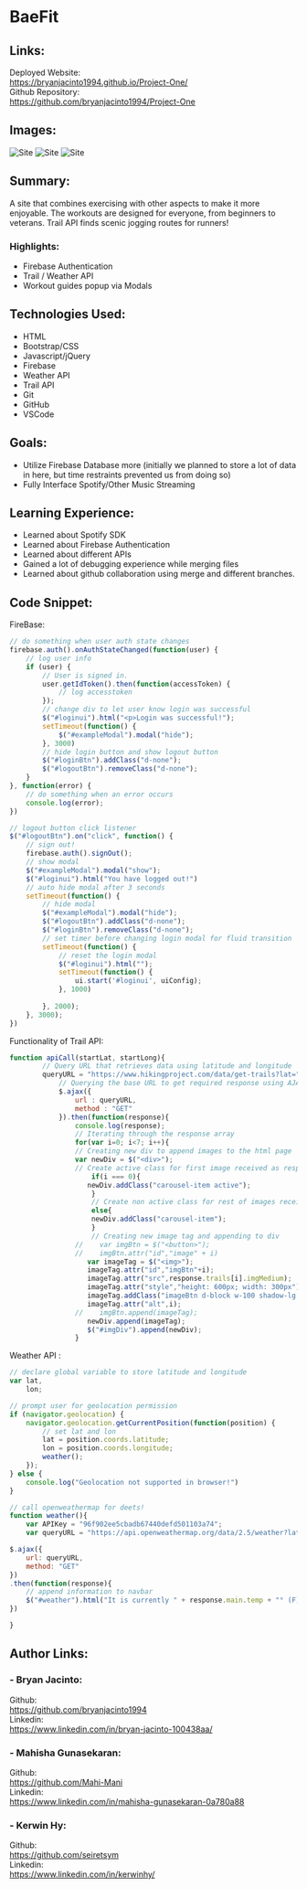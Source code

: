 # BaeFit

## Links:
Deployed Website: <br> https://bryanjacinto1994.github.io/Project-One/
<br>
Github Repository: <br> https://github.com/bryanjacinto1994/Project-One
## Images:

![Site](assets/images/BaeFitHome.png)
![Site](assets/images/BaeFitWorkout.png)
![Site](assets/images/BaeFitTrails.png)


## Summary:
A site that combines exercising with other aspects to make it more enjoyable. The workouts are designed for everyone, from beginners to veterans. Trail API finds scenic jogging routes for runners!

### **Highlights:**
- Firebase Authentication
- Trail / Weather API
- Workout guides popup via Modals



## Technologies Used:
- HTML
- Bootstrap/CSS
- Javascript/jQuery
- Firebase
- Weather API
- Trail API
- Git
- GitHub
- VSCode

## Goals:
- Utilize Firebase Database more (initially we planned to store a lot of data in here, but time restraints prevented us from doing so)
- Fully Interface Spotify/Other Music Streaming

## Learning Experience:
- Learned about Spotify SDK
- Learned about Firebase Authentication
- Learned about different APIs
- Gained a lot of debugging experience while merging files
- Learned about github collaboration using merge and different branches.


## Code Snippet:

FireBase:
```javascript
// do something when user auth state changes
firebase.auth().onAuthStateChanged(function(user) {
    // log user info
    if (user) {
        // User is signed in.
        user.getIdToken().then(function(accessToken) {
            // log accesstoken
        });
        // change div to let user know login was successful
        $("#loginui").html("<p>Login was successful!");
        setTimeout(function() {
            $("#exampleModal").modal("hide");
        }, 3000)
        // hide login button and show logout button
        $("#loginBtn").addClass("d-none");
        $("#logoutBtn").removeClass("d-none");
    }
}, function(error) {
    // do something when an error occurs
    console.log(error);
})

// logout button click listener
$("#logoutBtn").on("click", function() {
    // sign out!
    firebase.auth().signOut();
    // show modal
    $("#exampleModal").modal("show");
    $("#loginui").html("You have logged out!")
    // auto hide modal after 3 seconds
    setTimeout(function() {
        // hide modal
        $("#exampleModal").modal("hide");
        $("#logoutBtn").addClass("d-none");
        $("#loginBtn").removeClass("d-none");
        // set timer before changing login modal for fluid transition
        setTimeout(function() {
            // reset the login modal
            $("#loginui").html("");
            setTimeout(function() {
                ui.start('#loginui', uiConfig);
            }, 1000)
            
        }, 2000);
    }, 3000);
})
```
 Functionality of Trail API:
```javascript
function apiCall(startLat, startLong){
        // Query URL that retrieves data using latitude and longitude
        queryURL = "https://www.hikingproject.com/data/get-trails?lat=" + startLat + "&lon=" + startLong + "&maxDistance=10&key=200595352-77e13f2d759dbcd29bbde8b635ba9b65";
            // Querying the base URL to get required response using AJAX method
            $.ajax({
                url : queryURL,
                method : "GET"
            }).then(function(response){
                console.log(response);
                // Iterating through the response array
                for(var i=0; i<7; i++){
                // Creating new div to append images to the html page
                var newDiv = $("<div>");
                // Create active class for first image received as response
                    if(i === 0){
                   newDiv.addClass("carousel-item active");
                    }
                    // Create non active class for rest of images received
                    else{
                    newDiv.addClass("carousel-item");
                    }
                    // Creating new image tag and appending to div
                //    var imgBtn = $("<button>");
                //    imgBtn.attr("id","image" + i)
                   var imageTag = $("<img>");
                   imageTag.attr("id","imgBtn"+i);
                   imageTag.attr("src",response.trails[i].imgMedium);
                   imageTag.attr("style","height: 600px; width: 300px");
                   imageTag.addClass("imageBtn d-block w-100 shadow-lg p-3 mb-5 bg-dark rounded");
                   imageTag.attr("alt",i);
                //    imgBtn.append(imageTag);
                   newDiv.append(imageTag);
                   $("#imgDiv").append(newDiv);
                }
```
Weather API :

```javascript
// declare global variable to store latitude and longitude
var lat,
    lon;

// prompt user for geolocation permission
if (navigator.geolocation) {
    navigator.geolocation.getCurrentPosition(function(position) {
        // set lat and lon
        lat = position.coords.latitude;
        lon = position.coords.longitude;
        weather();
    });
} else {
    console.log("Geolocation not supported in browser!")
}

// call openweathermap for deets!
function weather(){
    var APIKey = "96f902ee5cbadb67440defd501103a74";
    var queryURL = "https://api.openweathermap.org/data/2.5/weather?lat=" + lat + "&lon=" + lon + "&units=imperial&appid=" + APIKey;

$.ajax({
    url: queryURL,
    method: "GET"
})
.then(function(response){
    // append information to navbar
    $("#weather").html("It is currently " + response.main.temp + "° (F) in " + response.name)    
})

}
```

## Author Links: 
### - Bryan Jacinto: <br>
Github: <br> https://github.com/bryanjacinto1994 <br>
Linkedin: <br> https://www.linkedin.com/in/bryan-jacinto-100438aa/
### - Mahisha Gunasekaran: <br>
Github: <br>https://github.com/Mahi-Mani <br>
Linkedin: <br> https://www.linkedin.com/in/mahisha-gunasekaran-0a780a88

### - Kerwin Hy: <br>
Github: <br>https://github.com/seiretsym <br>
Linkedin: <br> https://www.linkedin.com/in/kerwinhy/
